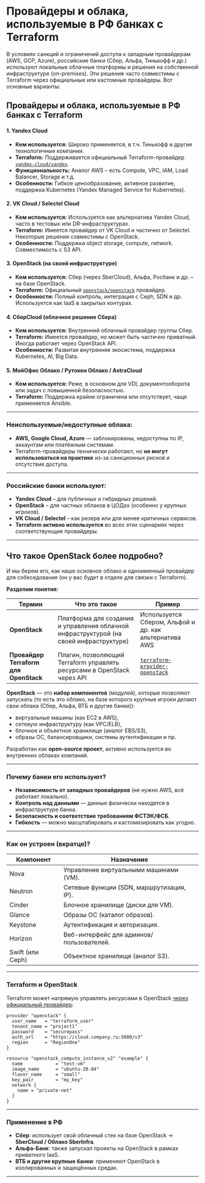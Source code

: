 # Провайдеры и облака, используемые в РФ банках с Terraform

В условиях санкций и ограничений доступа к западным провайдерам (AWS, GCP, Azure), российские банки (Сбер, Альфа, Тинькофф и др.) используют локальные облачные платформы и решения на собственной инфраструктуре (on-premises). Эти решения часто совместимы с Terraform через официальные или кастомные провайдеры. Вот основные варианты:

##  **Провайдеры и облака, используемые в РФ банках с Terraform**

####  **1. Yandex Cloud**

* **Кем используется:** Широко применяется, в т.ч. Тинькофф и другие технологичные компании.
* **Terraform:** Поддерживается официальный Terraform-провайдер [`yandex-cloud/yandex`](https://registry.terraform.io/providers/yandex-cloud/yandex/latest).
* **Функциональность:** Аналог AWS – есть Compute, VPC, IAM, Load Balancer, Storage и т.д.
* **Особенности:** Гибкое ценообразование, активное развитие, поддержка Kubernetes (Yandex Managed Service for Kubernetes).

####  **2. VK Cloud / Selectel Cloud**

* **Кем используется:** Используется как альтернатива Yandex Cloud, часто в тестовых или DR-инфраструктурах.
* **Terraform:** Имеется провайдер от VK Cloud и частично от Selectel. Некоторые решения совместимы с OpenStack.
* **Особенности:** Поддержка object storage, compute, network. Совместимость с S3 API.

####  **3. OpenStack (на своей инфраструктуре)**

* **Кем используется:** Сбер (через SberCloud), Альфа, Росбанк и др. – на базе OpenStack.
* **Terraform:** Официальный [`openstack/openstack`](https://registry.terraform.io/providers/terraform-provider-openstack/openstack/latest) провайдер.
* **Особенности:** Полный контроль, интеграция с Ceph, SDN и др. Используется как IaaS в закрытых контурах.

####  **4. СберCloud (облачное решение Сбера)**

* **Кем используется:** Внутренний облачный провайдер группы Сбер.
* **Terraform:** Имеется провайдер, но может быть частично приватный. Иногда работает через OpenStack API.
* **Особенности:** Развитая внутренняя экосистема, поддержка Kubernetes, AI, Big Data.

####  **5. МойОфис Облако / Рутокен Облако / AstraCloud**

* **Кем используется:** Реже, в основном для VDI, документооборота или задач с повышенной безопасностью.
* **Terraform:** Поддержка крайне ограничена или отсутствует, чаще применяется Ansible.

---

###  **Неиспользуемые/недоступные облака:**

* **AWS, Google Cloud, Azure** — заблокированы, недоступны по IP, аккаунтам или платёжным системам.
* Terraform-провайдеры технически работают, но **не могут использоваться на практике** из-за санкционных рисков и отсутствия доступа.

---

### Российские банки используют:

* **Yandex Cloud** – для публичных и гибридных решений.
* **OpenStack** – для частных облаков в ЦОДах (особенно у крупных игроков).
* **VK Cloud / Selectel** – как резерв или для менее критичных сервисов.
* **Terraform активно используется** во всех этих сценариях через соответствующие провайдеры.

---

##  Что такое OpenStack более подробно?

И мы берем его, как наше основное облако и одноименный провайдер для собеседования (он у вас будет в отделе для связки с Terraform).

**Разделим понятия:**

| Термин                                | Что это такое                                                                          | Пример                                                                                                                  |
| ------------------------------------- | -------------------------------------------------------------------------------------- | ----------------------------------------------------------------------------------------------------------------------- |
| **OpenStack**                         | Платформа для создания и управления облачной инфраструктурой (на своей инфраструктуре) | Используется Сбером, Альфой и др. как альтернатива AWS                                                                  |
| **Провайдер Terraform для OpenStack** | Плагин, позволяющий Terraform управлять ресурсами в OpenStack через API                | [`terraform-provider-openstack`](https://registry.terraform.io/providers/terraform-provider-openstack/openstack/latest) |


**OpenStack** — это **набор компонентов** (модулей), которые позволяют запускать (то есть это облако, на базе которого крупные игроки делают свои облака (Сбер, Альфа, ВТБ и другие банки)):

* виртуальные машины (как EC2 в AWS),
* сетевую инфраструктуру (как VPC/ELB),
* блочное и объектное хранилище (аналог EBS/S3),
* образы ОС, балансировщики, системы аутентификации и пр.

Разработан как **open-source проект**, активно используется во внутренних облаках компаний.

---

###  Почему банки его используют?

* **Независимость от западных провайдеров** (не нужно AWS, всё работает локально).
* **Контроль над данными** — данные физически находятся в инфраструктуре банка.
* **Безопасность и соответствие требованиям ФСТЭК/ФСБ**.
* **Гибкость** — можно масштабировать и кастомизировать как угодно.

---

###  Как он устроен (вкратце)?

| Компонент        | Назначение                                |
| ---------------- | ----------------------------------------- |
| Nova             | Управление виртуальными машинами (VM).    |
| Neutron          | Сетевые функции (SDN, маршрутизация, IP). |
| Cinder           | Блочное хранилище (диски для VM).         |
| Glance           | Образы ОС (каталог образов).              |
| Keystone         | Аутентификация и авторизация.             |
| Horizon          | Веб-интерфейс для админов/пользователей.  |
| Swift (или Ceph) | Объектное хранилище (аналог S3).          |

---

###  Terraform и OpenStack

Terraform может напрямую управлять ресурсами в OpenStack [через официальный провайдер](https://registry.terraform.io/providers/terraform-provider-openstack/openstack/latest):

```hcl
provider "openstack" {
  user_name   = "terraform_user"
  tenant_name = "project1"
  password    = "securepass"
  auth_url    = "https://cloud.company.ru:5000/v3"
  region      = "RegionOne"
}

resource "openstack_compute_instance_v2" "example" {
  name            = "test-vm"
  image_name      = "ubuntu-20.04"
  flavor_name     = "small"
  key_pair        = "my_key"
  network {
    name = "private-net"
  }
}
```

---

###  Применение в РФ

* **Сбер**: использует свой облачный стек на базе OpenStack → **SberCloud / Облако SberInfra**.
* **Альфа-Банк**: также запускал проекты на OpenStack в рамках приватного IaaS.
* **ВТБ и другие крупные банки**: применяют OpenStack в изолированных и защищённых средах.

---

